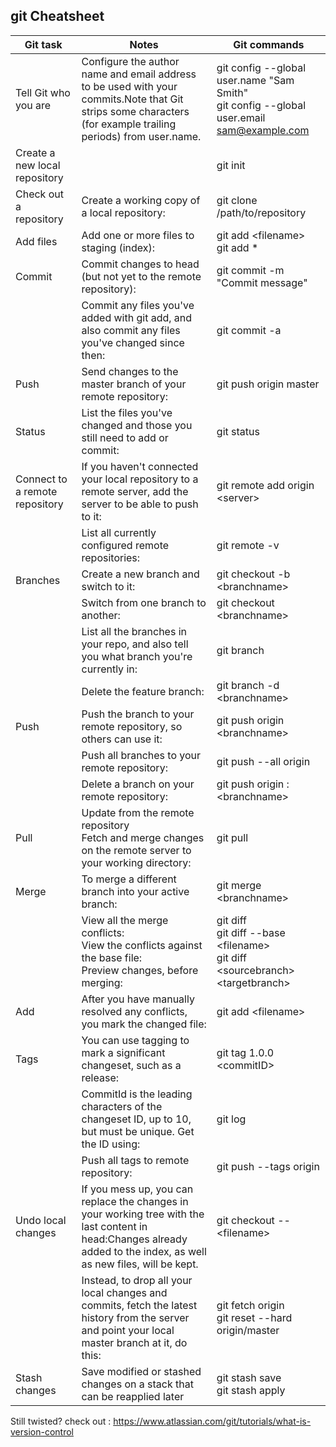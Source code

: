 ## git Cheatsheet

Git task | Notes | Git commands
-- | -- | --
Tell Git who you are | Configure the author name and email address to be used with your commits.Note that Git strips some characters (for example trailing periods) from user.name. | git config --global user.name "Sam Smith"<br>git config --global user.email sam@example.com
Create a new local repository |   | git init
Check out a repository | Create a working copy of a local repository: | git clone /path/to/repository
Add files | Add one or more files to staging (index): | git add \<filename><br>git add *
Commit | Commit changes to head (but not yet to the remote repository): |  git commit -m "Commit message"
|| Commit any files you've added with git add, and also commit any files you've changed since then: |  git commit -a
|Push | Send changes to the master branch of your remote repository:  |  git push origin master
|Status | List the files you've changed and those you still need to add or commit: | git status
Connect to a remote repository | If you haven't connected your local repository to a remote server, add the server to be able to push to it: | git remote add origin \<server>
||List all currently configured remote repositories: | git remote -v
Branches | Create a new branch and switch to it: | git checkout -b \<branchname>
||Switch from one branch to another: | git checkout \<branchname>
||List all the branches in your repo, and also tell you what branch you're currently in: | git branch
||Delete the feature branch: | git branch -d \<branchname>
|Push|Push the branch to your remote repository, so others can use it: | git push origin \<branchname>
||Push all branches to your remote repository: | git push --all origin
||Delete a branch on your remote repository: | git push origin :\<branchname>
|Pull|Update from the remote repository<br>Fetch and merge changes on the remote server to your working directory: | git pull
|Merge|To merge a different branch into your active branch: | git merge \<branchname>
||View all the merge conflicts:<br>View the conflicts against the base file:<br>Preview changes, before merging: | git diff<br>git diff --base \<filename><br>git diff \<sourcebranch> \<targetbranch>
|Add|After you have manually resolved any conflicts, you mark the changed file: | git add \<filename>
|Tags | You can use tagging to mark a significant changeset, such as a release: | git tag 1.0.0 \<commitID>
||CommitId is the leading characters of the changeset ID, up to 10, but must be unique. Get the ID using: | git log
||Push all tags to remote repository: | git push --tags origin
|Undo local changes | If you mess up, you can replace the changes in your working tree with the last content in head:Changes already added to the index, as well as new files, will be kept. | git checkout -- \<filename>
||Instead, to drop all your  local changes and commits, fetch the latest history from the server and  point your local master branch at it, do this: | git fetch origin<br>git reset --hard origin/master
|Stash changes | Save modified or stashed changes on a stack that can be reapplied later | git stash save<br>git stash apply
  
 Still twisted?
 check out : https://www.atlassian.com/git/tutorials/what-is-version-control

